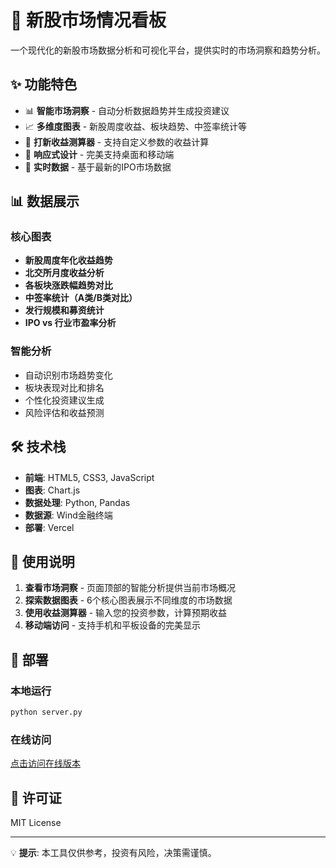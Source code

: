 # 🚀 新股市场情况看板

一个现代化的新股市场数据分析和可视化平台，提供实时的市场洞察和趋势分析。

## ✨ 功能特色

- 📊 **智能市场洞察** - 自动分析数据趋势并生成投资建议
- 📈 **多维度图表** - 新股周度收益、板块趋势、中签率统计等
- 🧮 **打新收益测算器** - 支持自定义参数的收益计算
- 📱 **响应式设计** - 完美支持桌面和移动端
- 🎯 **实时数据** - 基于最新的IPO市场数据

## 📊 数据展示

### 核心图表
- **新股周度年化收益趋势**
- **北交所月度收益分析**
- **各板块涨跌幅趋势对比**
- **中签率统计（A类/B类对比）**
- **发行规模和募资统计**
- **IPO vs 行业市盈率分析**

### 智能分析
- 自动识别市场趋势变化
- 板块表现对比和排名
- 个性化投资建议生成
- 风险评估和收益预测

## 🛠️ 技术栈

- **前端**: HTML5, CSS3, JavaScript
- **图表**: Chart.js
- **数据处理**: Python, Pandas
- **数据源**: Wind金融终端
- **部署**: Vercel

## 📱 使用说明

1. **查看市场洞察** - 页面顶部的智能分析提供当前市场概况
2. **探索数据图表** - 6个核心图表展示不同维度的市场数据
3. **使用收益测算器** - 输入您的投资参数，计算预期收益
4. **移动端访问** - 支持手机和平板设备的完美显示

## 🚀 部署

### 本地运行
```bash
python server.py
```

### 在线访问
[点击访问在线版本](您的Vercel链接)

## 📄 许可证

MIT License

---

💡 **提示**: 本工具仅供参考，投资有风险，决策需谨慎。
